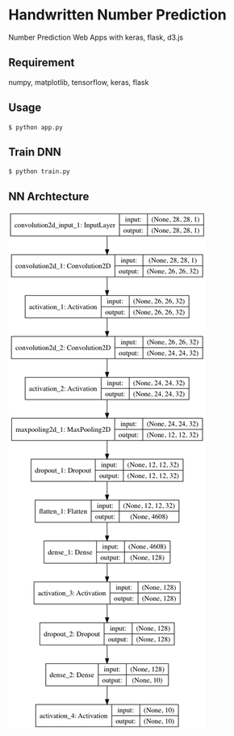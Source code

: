 # Handwritten Number Prediction

Number Prediction Web Apps with keras, flask, d3.js

## Requirement

numpy, matplotlib, tensorflow, keras, flask

## Usage
```
$ python app.py
```

## Train DNN
```
$ python train.py
```

## NN Archtecture
![](fig/model_cnn.png)
